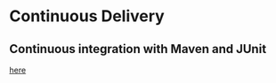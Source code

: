 # Continuous Delivery 

## Continuous integration with Maven and JUnit 
[here](https://github.com/gmateesc/ContinuousDelivery/tree/master/JUnit_Maven/junit_maven_example)
